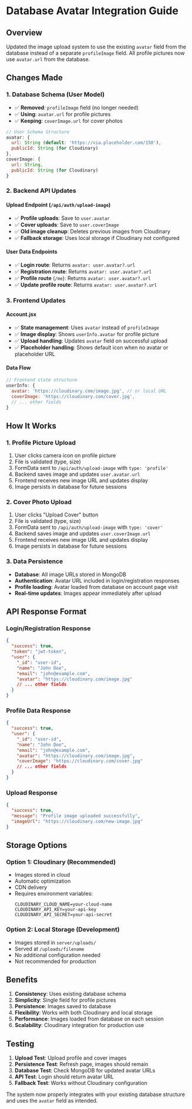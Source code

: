 # Database Avatar Integration Guide

## Overview

Updated the image upload system to use the existing `avatar` field from the database instead of a separate `profileImage` field. All profile pictures now use `avatar.url` from the database.

## Changes Made

### 1. Database Schema (User Model)

- ✅ **Removed**: `profileImage` field (no longer needed)
- ✅ **Using**: `avatar.url` for profile pictures
- ✅ **Keeping**: `coverImage.url` for cover photos

```javascript
// User Schema Structure
avatar: {
  url: String (default: 'https://via.placeholder.com/150'),
  publicId: String (for Cloudinary)
},
coverImage: {
  url: String,
  publicId: String (for Cloudinary)
}
```

### 2. Backend API Updates

#### Upload Endpoint (`/api/auth/upload-image`)

- ✅ **Profile uploads**: Save to `user.avatar`
- ✅ **Cover uploads**: Save to `user.coverImage`
- ✅ **Old image cleanup**: Deletes previous images from Cloudinary
- ✅ **Fallback storage**: Uses local storage if Cloudinary not configured

#### User Data Endpoints

- ✅ **Login route**: Returns `avatar: user.avatar?.url`
- ✅ **Registration route**: Returns `avatar: user.avatar?.url`
- ✅ **Profile route** (`/me`): Returns `avatar: user.avatar?.url`
- ✅ **Update profile route**: Returns `avatar: user.avatar?.url`

### 3. Frontend Updates

#### Account.jsx

- ✅ **State management**: Uses `avatar` instead of `profileImage`
- ✅ **Image display**: Shows `userInfo.avatar` for profile picture
- ✅ **Upload handling**: Updates `avatar` field on successful upload
- ✅ **Placeholder handling**: Shows default icon when no avatar or placeholder URL

#### Data Flow

```javascript
// Frontend state structure
userInfo: {
  avatar: 'https://cloudinary.com/image.jpg', // or local URL
  coverImage: 'https://cloudinary.com/cover.jpg',
  // ... other fields
}
```

## How It Works

### 1. Profile Picture Upload

1. User clicks camera icon on profile picture
2. File is validated (type, size)
3. FormData sent to `/api/auth/upload-image` with `type: 'profile'`
4. Backend saves image and updates `user.avatar.url`
5. Frontend receives new image URL and updates display
6. Image persists in database for future sessions

### 2. Cover Photo Upload

1. User clicks "Upload Cover" button
2. File is validated (type, size)
3. FormData sent to `/api/auth/upload-image` with `type: 'cover'`
4. Backend saves image and updates `user.coverImage.url`
5. Frontend receives new image URL and updates display
6. Image persists in database for future sessions

### 3. Data Persistence

- **Database**: All image URLs stored in MongoDB
- **Authentication**: Avatar URL included in login/registration responses
- **Profile loading**: Avatar loaded from database on account page visit
- **Real-time updates**: Images appear immediately after upload

## API Response Format

### Login/Registration Response

```json
{
  "success": true,
  "token": "jwt-token",
  "user": {
    "_id": "user-id",
    "name": "John Doe",
    "email": "john@example.com",
    "avatar": "https://cloudinary.com/image.jpg"
    // ... other fields
  }
}
```

### Profile Data Response

```json
{
  "success": true,
  "user": {
    "_id": "user-id",
    "name": "John Doe",
    "email": "john@example.com",
    "avatar": "https://cloudinary.com/image.jpg",
    "coverImage": "https://cloudinary.com/cover.jpg"
    // ... other fields
  }
}
```

### Upload Response

```json
{
  "success": true,
  "message": "Profile image uploaded successfully",
  "imageUrl": "https://cloudinary.com/new-image.jpg"
}
```

## Storage Options

### Option 1: Cloudinary (Recommended)

- Images stored in cloud
- Automatic optimization
- CDN delivery
- Requires environment variables:
  ```env
  CLOUDINARY_CLOUD_NAME=your-cloud-name
  CLOUDINARY_API_KEY=your-api-key
  CLOUDINARY_API_SECRET=your-api-secret
  ```

### Option 2: Local Storage (Development)

- Images stored in `server/uploads/`
- Served at `/uploads/filename`
- No additional configuration needed
- Not recommended for production

## Benefits

1. **Consistency**: Uses existing database schema
2. **Simplicity**: Single field for profile pictures
3. **Persistence**: Images saved to database
4. **Flexibility**: Works with both Cloudinary and local storage
5. **Performance**: Images loaded from database on each session
6. **Scalability**: Cloudinary integration for production use

## Testing

1. **Upload Test**: Upload profile and cover images
2. **Persistence Test**: Refresh page, images should remain
3. **Database Test**: Check MongoDB for updated avatar URLs
4. **API Test**: Login should return avatar URL
5. **Fallback Test**: Works without Cloudinary configuration

The system now properly integrates with your existing database structure and uses the `avatar` field as intended.
